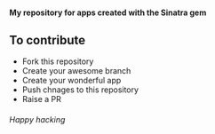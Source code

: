 #### My repository for apps created with the Sinatra gem

## To contribute
- Fork this repository
- Create your awesome branch
- Create your wonderful app
- Push chnages to this repository
- Raise a PR

###### Happy hacking
